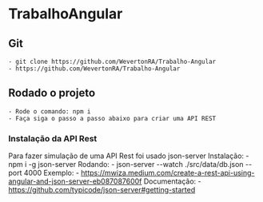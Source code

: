 # TrabalhoAngular

## Git
    - git clone https://github.com/WevertonRA/Trabalho-Angular 
    - https://github.com/WevertonRA/Trabalho-Angular

## Rodado o projeto
    - Rode o comando: npm i
    - Faça siga o passo a passo abaixo para criar uma API REST 

### Instalação da API Rest
Para fazer simulação de uma API Rest foi usado json-server
Instalação:
    - npm i -g json-server
Rodando:
    - json-server --watch ./src/data/db.json --port 4000
Exemplo:
    - https://mwiza.medium.com/create-a-rest-api-using-angular-and-json-server-eb087087600f
Documentação:
    - https://github.com/typicode/json-server#getting-started 